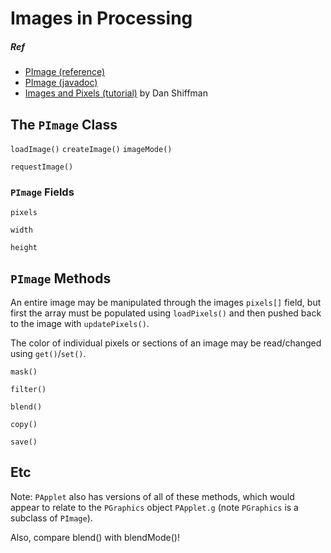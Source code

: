 # Images in Processing

##### Ref

* [PImage (reference)](https://processing.org/reference/PImage.html)
* [PImage (javadoc)](https://processing.github.io/processing-javadocs/core/processing/core/PImage.html)
* [Images and Pixels (tutorial)](https://processing.org/tutorials/pixels/) by Dan Shiffman

## The `PImage` Class

`loadImage()`
`createImage()`
`imageMode()`

`requestImage()`


### `PImage` Fields

`pixels`

`width`

`height`

## `PImage` Methods

An entire image may be manipulated through the images `pixels[]` field, but first the array must be populated using `loadPixels()` and then pushed back to the image with `updatePixels()`.

The color of individual pixels or sections of an image may be read/changed using `get()`/`set()`.

`mask()`

`filter()`

`blend()`

`copy()`

`save()`

## Etc

Note: `PApplet` also has versions of all of these methods, which would appear to relate to the `PGraphics` object `PApplet.g` (note `PGraphics` is a subclass of `PImage`).

Also, compare blend() with blendMode()!
